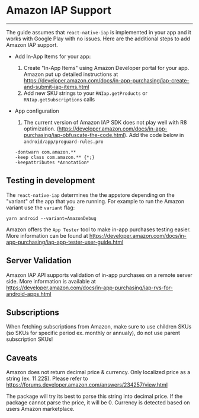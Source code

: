 
# Amazon IAP Support
------------------
The guide assumes that `react-native-iap` is implemented in your app and it works with Google Play with no issues.
Here are the additional steps to add Amazon IAP support.
- Add In-App Items for your app:
  1. Create "In-App Items" using Amazon Developer portal for your app. Amazon put up detailed instructions at https://developer.amazon.com/docs/in-app-purchasing/iap-create-and-submit-iap-items.html
  2. Add new SKU strings to your `RNIap.getProducts` or `RNIap.getSubscriptions` calls

- App configuration
  1. The current version of Amazon IAP SDK does not play well with R8 optimization. (https://developer.amazon.com/docs/in-app-purchasing/iap-obfuscate-the-code.html).
  Add the code below in `android/app/proguard-rules.pro`
  ```
  -dontwarn com.amazon.**
  -keep class com.amazon.** {*;}
  -keepattributes *Annotation*
  ```


Testing in development
----------------------
The `react-native-iap` determines the the appstore depending on the "variant" of the app that you are running. For example to run the Amazon variant use the `variant` flag:
```
yarn android --variant=AmazonDebug
```

Amazon offers the `App Tester` tool to make in-app purchases testing easier. More information can be found at https://developer.amazon.com/docs/in-app-purchasing/iap-app-tester-user-guide.html

Server Validation
-----------------
Amazon IAP API supports validation of in-app purchases on a remote server side. More information is available at https://developer.amazon.com/docs/in-app-purchasing/iap-rvs-for-android-apps.html


Subscriptions
----------------------
When fetching subscriptions from Amazon, make sure to use children SKUs (so SKUs for specific period ex. monthly or annualy), do not use parent subscription SKUs! 


Caveats
----------------------
Amazon does not return decimal price & currency. Only localized price as a string (ex. 11.22$). 
Please refer to https://forums.developer.amazon.com/answers/234257/view.html

The package will try its best to parse this string into decimal price.
If the package cannot parse the price, it will be 0. 
Currency is detected based on users Amazon marketplace.
